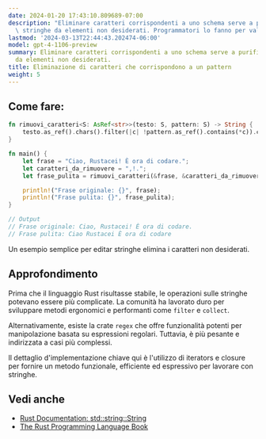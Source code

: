 ```yaml
---
date: 2024-01-20 17:43:10.809689-07:00
description: "Eliminare caratteri corrispondenti a uno schema serve a purificare le\
  \ stringhe da elementi non desiderati. Programmatori lo fanno per validare input,\u2026"
lastmod: '2024-03-13T22:44:43.202474-06:00'
model: gpt-4-1106-preview
summary: Eliminare caratteri corrispondenti a uno schema serve a purificare le stringhe
  da elementi non desiderati.
title: Eliminazione di caratteri che corrispondono a un pattern
weight: 5
---
```


## Come fare:
```rust
fn rimuovi_caratteri<S: AsRef<str>>(testo: S, pattern: S) -> String {
    testo.as_ref().chars().filter(|c| !pattern.as_ref().contains(*c)).collect()
}

fn main() {
    let frase = "Ciao, Rustacei! È ora di codare.";
    let caratteri_da_rimuovere = ",!.";
    let frase_pulita = rimuovi_caratteri(&frase, &caratteri_da_rimuovere);

    println!("Frase originale: {}", frase);
    println!("Frase pulita: {}", frase_pulita);
}

// Output
// Frase originale: Ciao, Rustacei! È ora di codare.
// Frase pulita: Ciao Rustacei È ora di codare
```
Un esempio semplice per editar stringhe elimina i caratteri non desiderati.

## Approfondimento
Prima che il linguaggio Rust risultasse stabile, le operazioni sulle stringhe potevano essere più complicate. La comunità ha lavorato duro per sviluppare metodi ergonomici e performanti come `filter` e `collect`. 

Alternativamente, esiste la crate `regex` che offre funzionalità potenti per manipolazione basata su espressioni regolari. Tuttavia, è più pesante e indirizzata a casi più complessi.

Il dettaglio d'implementazione chiave qui è l'utilizzo di iterators e closure per fornire un metodo funzionale, efficiente ed espressivo per lavorare con stringhe.

## Vedi anche
- [Rust Documentation: std::string::String](https://doc.rust-lang.org/std/string/struct.String.html)
- [The Rust Programming Language Book](https://doc.rust-lang.org/stable/book/)
